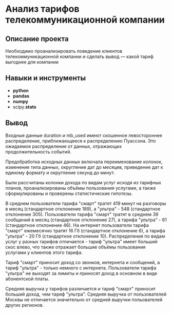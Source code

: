 # Анализ тарифов телекоммуникационной компании

## Описание проекта

Необходимо проанализировать поведение клиентов телекоммуникационной компании и сделать вывод — какой тариф выгоднее для компании



## Навыки и инструменты

- **python**
- **pandas**
- **numpy**
- scipy.**stats**



## Вывод

Входные данные duration и mb_used имеют скошенное левостороннее распределение, приближающееся к распределению Пуассона. Это ожидаемое распределение от данных, отражающих продолжительность событий.

Предобработка исходных данных включала переименование колонок, изменение типа данных, округление дат до месяцев, приведение дат к единому формату и округление секунд до минут.

Были рассчитаны колонки дохода по видам услуг исходя из тарифных планов, проанализированы объёмы пользования услугами, а также сформулированы и проверены статистические гипотезы.

В среднем пользователи тарифа "смарт" тратят 419 минут на разговоры в месяц (стандартное отклонение 189), а "ультра" - 548 (стандартное отклонение 305). Пользователи тарифа "смарт" тратят в среднем 39 сообщений в месяц (стандартное отклонение 27), а тарифа "ультра" - 61 (стандартное отклонение 46). На интернет пользователи тарифа "смарт" ежемесячно тратят 16 Гб (стандартное отклонение 6), а тарифа "ультра" - 20 Гб (стандартное отклонение 10). Распределения по видам услуг у разных тарифов отличается - тариф "ультра" имеет больший скос влево, что также отражает большие объёмы пользования услугами у клиентов этого тарифа.

Тариф "смарт" приносит доход со звонков, интернета и сообщений, а тариф "ультра" - только немного с интернета. Пользователи тарифа "ультра" не выходят за лимиты и приносят доход в основном в виде абонентской платы.

Средняя выручка у тарифов различается и тариф "смарт" приносит больший доход, чем тариф "ультра". Средняя выручка от пользователей Москвы не отличается значительно от средней выручки польователей других регионов.
